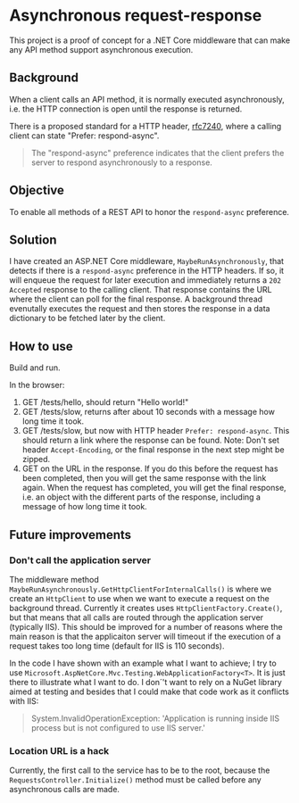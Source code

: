 # Asynchronous request-response

This project is a proof of concept for a .NET Core middleware that can make any API method support asynchronous execution.

## Background

When a client calls an API method, it is normally executed asynchronously, i.e. the HTTP connection is open until the response is returned.

There is a proposed standard for a HTTP header, [rfc7240](https://www.rfc-editor.org/info/rfc7240), where a calling client can state "Prefer: respond-async".
> The "respond-async" preference indicates that the client prefers the server to respond asynchronously to a response.

## Objective

To enable all methods of a REST API to honor the `respond-async` preference.

## Solution

I have created an ASP.NET Core middleware, `MaybeRunAsynchronously`, that detects if there is a `respond-async` preference in the HTTP headers. If so, it will enqueue the request for later execution and immediately returns a `202 Accepted` response to the calling client. That response contains the URL where the client can poll for the final response. A background thread evenutally executes the request and then stores the response in a data dictionary to be fetched later by the client.

## How to use

Build and run.

In the browser:

1. GET /tests/hello, should return "Hello world!"
2. GET /tests/slow, returns after about 10 seconds with a message how long time it took.
3. GET /tests/slow, but now with HTTP header `Prefer: respond-async`. This should return a link where the response can be found. Note: Don't set header `Accept-Encoding`, or the final response in the next step might be zipped.
4. GET on the URL in the response. If you do this before the request has been completed, then you will get the same response with the link again. When the request has completed, you will get the final response, i.e. an object with the different parts of the response, including a message of how long time it took.

## Future improvements

### Don't call the application server

The middleware method `MaybeRunAsynchronously.GetHttpClientForInternalCalls()` is where we create an `HttpClient` to use when we want to execute a request on the background thread. Currently it creates uses `HttpClientFactory.Create()`, but that means that all calls are routed through the application server (typically IIS). This should be improved for a number of reasons where the main reason is that the applicaiton server will timeout if the execution of a request takes too long time (default for IIS is 110 seconds).

In the code I have shown with an example what I want to achieve; I try to use `Microsoft.AspNetCore.Mvc.Testing.WebApplicationFactory<T>`. It is just there to illustrate what I want to do. I don´'t want to rely on a NuGet library aimed at testing and besides that I could make that code work as it conflicts with IIS:
> System.InvalidOperationException: 'Application is running inside IIS process but is not configured to use IIS server.'

### Location URL is a hack

Currently, the first call to the service has to be to the root, because the `RequestsController.Initialize()` method must be called before any asynchronous calls are made.






